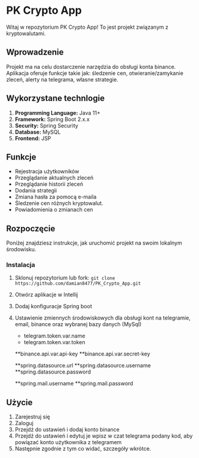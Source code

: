 # PK Crypto App

Witaj w repozytorium PK Crypto App! To jest projekt związanym z kryptowalutami.

## Wprowadzenie

Projekt ma na celu dostarczenie narzędzia do obsługi konta binance. 
Aplikacja oferuje funkcje takie jak: śledzenie cen, otwieranie/zamykanie zleceń, alerty na telegrama, własne strategie.

## Wykorzystane technlogie

1. **Programming Language:** Java 11+
2. **Framework:** Spring Boot 2.x.x
3. **Security:** Spring Security
4. **Database:** MySQL
5. **Frontend:** JSP

## Funkcje

- Rejestracja użytkowników
- Przeglądanie aktualnych zleceń
- Przeglądanie historii zleceń
- Dodania strategii
- Zmiana hasła za pomocą e-maila
- Śledzenie cen różnych kryptowalut.
- Powiadomienia o zmianach cen

## Rozpoczęcie

Poniżej znajdziesz instrukcje, jak uruchomić projekt na swoim lokalnym środowisku.

### Instalacja

1. Sklonuj repozytorium lub fork: `git clone https://github.com/damian8477/PK_Crypto_App.git`
2. Otwórz aplikacje w Intellij
3. Dodaj konfiguracje Spring boot
4. Ustawienie zmiennych środowiskowych dla obsługi kont na telegramie, email, binance oraz wybranej bazy danych (MySql)
      - telegram.token.var.name
      - telegram.token.var.token
      
      **binance.api.var.api-key
      **binance.api.var.secret-key
      
      **spring.datasource.url
      **spring.datasource.username
      **spring.datasource.password
      
      **spring.mail.username
      **spring.mail.password



## Użycie

1. Zarejestruj się
2. Zaloguj
3. Przejdź do ustawień i dodaj konto binance
4. Przejdź do ustawień i edytuj je wpisz w czat telegrama podany kod, aby powiązać konto użytkownika z telegramem
5. Następnie zgodnie z tym co widać, szczegóły wkrótce.

